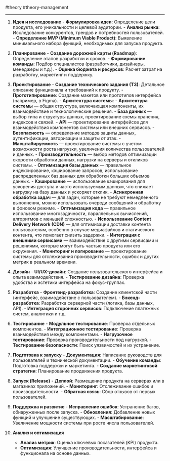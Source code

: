 #theory #theory-management
 
---
1. **Идея и исследование**
	   - **Формулировка идеи**: Определение цели продукта, его уникальности и целевой аудитории.
	   - **Анализ рынка**: Исследование конкурентов, трендов и потребностей пользователей.
	   - **Определение MVP (Minimum Viable Product)**: Выявление минимального набора функций, необходимых для запуска продукта.

2. **Планирование**
	   - **Создание дорожной карты (Roadmap)**: Определение этапов разработки и сроков.
	   - **Формирование команды**: Подбор специалистов (разработчики, дизайнеры, менеджеры и т.д.).
	   - **Оценка бюджета и ресурсов**: Расчет затрат на разработку, маркетинг и поддержку.

3. **Проектирование**
	   - **Создание технического задания (ТЗ)**: Детальное описание функционала и требований к продукту.
	   - **Прототипирование**: Создание макетов или прототипов интерфейса (например, в Figma).
	   - **Архитектура системы**:
		- **Архитектура системы** — общая структура, включающая компоненты, их взаимодействие и технологические решения.
		- **База данных** — выбор типа и структуры данных, проектирование схемы хранения, индексов и связей.
		- **API** — проектирование интерфейсов для взаимодействия компонентов системы или внешних сервисов.
		- **Безопасность** — определение методов защиты данных, аутентификации, авторизации и защиты от атак.
		- **Масштабируемость** — проектирование системы с учетом возможности роста нагрузки, увеличения количества пользователей и данных.
		- **Производительность** — выбор методов оптимизации скорости обработки данных, нагрузки на серверы и откликов системы.
				- **Оптимизация базы данных** — правильное индексирование, кэширование запросов, использование распределенных баз данных для обработки больших объемов данных.
				- **Кэширование** — использование кэширования для ускорения доступа к часто используемым данным, что снижает нагрузку на базу данных и ускоряет отклик.
				- **Асинхронная обработка задач** — для задач, которые не требуют немедленного выполнения, можно использовать очереди сообщений и обработку в фоновом режиме.
				- **Оптимизация кода** — правильное использование многозадачности, параллельных вычислений, алгоритмов с меньшей сложностью.
				- **Использование Content Delivery Network (CDN)** — для оптимизации доставки контента пользователям, особенно в случае медиафайлов и статического контента, что помогает снизить задержки.
		- **Интеграция с внешними сервисами** — взаимодействие с другими сервисами и решениями, которые могут быть частью продукта или его окружения.
		- **Мониторинг и логирование** — проектирование системы для отслеживания производительности, ошибок и других метрик в реальном времени.

4. **Дизайн**
	   - **UI/UX-дизайн**: Создание пользовательского интерфейса и опыта взаимодействия.
	   - **Тестирование дизайна**: Проверка удобства и эстетики интерфейса на фокус-группах.

5. **Разработка**
	   - **Фронтенд-разработка**: Создание клиентской части (интерфейс, взаимодействие с пользователем).
	   - **Бэкенд-разработка**: Разработка серверной части (логика, базы данных, API).
	   - **Интеграция сторонних сервисов**: Подключение платежных систем, аналитики и т.д.

6. **Тестирование**
	   - **Модульное тестирование**: Проверка отдельных компонентов.
	   - **Интеграционное тестирование**: Проверка взаимодействия между компонентами.
	   - **Нагрузочное тестирование**: Проверка производительности под нагрузкой.
	   - **Тестирование безопасности**: Поиск уязвимостей и их устранение.

7. **Подготовка к запуску**
	   - **Документация**: Написание руководств для пользователей и технической документации.
	   - **Обучение команды**: Подготовка поддержки и маркетинга.
	   - **Создание маркетинговой стратегии**: Планирование продвижения продукта.

8. **Запуск (Release)**
	   - **Деплой**: Размещение продукта на серверах или в магазинах приложений.
	   - **Мониторинг**: Отслеживание ошибок и производительности.
	   - **Обратная связь**: Сбор отзывов от первых пользователей.

9. **Поддержка и развитие**
	   - **Исправление ошибок**: Устранение багов, обнаруженных после запуска.
	   - **Обновления**: Добавление новых функций и улучшение существующих.
	   - **Масштабирование**: Увеличение мощности системы при росте числа пользователей.

10. **Анализ и оптимизация**
	   - **Анализ метрик**: Оценка ключевых показателей (KPI) продукта.
	   - **Оптимизация**: Улучшение производительности, интерфейса и функционала на основе данных.
